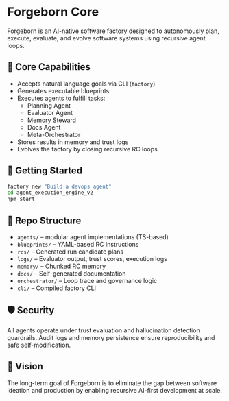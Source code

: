 # Forgeborn Core

Forgeborn is an AI-native software factory designed to autonomously plan, execute, evaluate, and evolve software systems using recursive agent loops.

## 🧠 Core Capabilities
- Accepts natural language goals via CLI (`factory`)
- Generates executable blueprints
- Executes agents to fulfill tasks:
  - Planning Agent
  - Evaluator Agent
  - Memory Steward
  - Docs Agent
  - Meta-Orchestrator
- Stores results in memory and trust logs
- Evolves the factory by closing recursive RC loops

## 🚀 Getting Started
```bash
factory new "Build a devops agent"
cd agent_execution_engine_v2
npm start
```

## 📂 Repo Structure
- `agents/` – modular agent implementations (TS-based)
- `blueprints/` – YAML-based RC instructions
- `rcs/` – Generated run candidate plans
- `logs/` – Evaluator output, trust scores, execution logs
- `memory/` – Chunked RC memory
- `docs/` – Self-generated documentation
- `orchestrator/` – Loop trace and governance logic
- `cli/` – Compiled factory CLI

## 🛡️ Security
All agents operate under trust evaluation and hallucination detection guardrails. Audit logs and memory persistence ensure reproducibility and safe self-modification.

## 🔁 Vision
The long-term goal of Forgeborn is to eliminate the gap between software ideation and production by enabling recursive AI-first development at scale.
